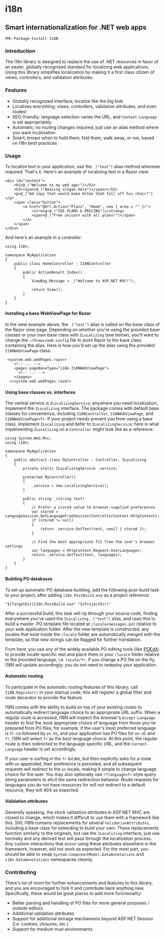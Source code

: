 # i18n
## Smart internationalization for .NET web apps

    PM> Package-Install I18N

### Introduction

The i18n library is designed to replace the use of .NET resources in favor of an easier, globally recognized standard for localizing web applications. Using this library simplifies localization by making it a first class citizen of views, controllers, and validation attributes.

### Features
- Globally recognized interface; localize like the big kids
- Localizes everything; views, controllers, validation attributes, and even routes!
- SEO-friendly; language selection varies the URL, and `Content-Language` is set appropriately
- Automatic; no routing changes required, just use an alias method where you want localization
- Smart; knows when to hold them, fold them, walk away, or run, based on i18n best practices

### Usage
To localize text in your application, use the `_("text")` alias method wherever required. That's it.
Here's an example of localizing text in a Razor view:

    <div id="content">
        <h2>@_("Welcome to my web app!")</h2>
        <h3><span>@_("Amazing slogan here")</span></h3>
        <p>@_("Ad copy that would make Hiten Shah fall off his chair!")</p>
        <span class="button">
            <a href="@Url.Action("Plans", "Home", new { area = "" })">
                <strong>@_("SEE PLANS & PRICING")</strong>
                <span>@_("Free unicorn with all plans!")</span>
            </a>
        </span>
    </div>

And here's an example in a controller:

    using i18n;
    
    namespace MyApplication
    {
        public class HomeController : I18NController
        {
            public ActionResult Index()
            {
                ViewBag.Message = _("Welcome to ASP.NET MVC!");

                return View();
            }
        }
    }

#### Installing a base WebViewPage for Razor
In the view example above, the `_("text")` alias is called on the base class of the Razor view page.
Depending on whether you're using the provided base classes or your own base class with `ILocalizing` (see below),
you'll want to change the `~/Views/web.config` file to point Razor to the base class containing the alias.
Here is how you'd set up the alias using the provided `I18NWebViewPage` class:

     <system.web.webPages.razor>
        <!-- ... -->
        <pages pageBaseType="i18n.I18NWebViewPage">
          <!-- ... -->
        </pages>
      </system.web.webPages.razor>

#### Using base classes vs. interfaces
The central service is `ILocalizingService`; anywhere you need localization, implement the `ILocalizing` interface.
The package comes with default base classes for convenience, including `I18NController`, `I18NWebViewPage`, and
`I18NWebViewPage<T>`. If your project needs prevent you from using a base class, implement `ILocalizing` and defer
to `ILocalizingService`; here is what implementing `ILocalizing` on a `Controller` might look like as a reference:

    using System.Web.Mvc;
    using i18n;

    namespace MyApplication
    {
        public abstract class MyController : Controller, ILocalizing
        {
            private static ILocalizingService _service;

            protected MyController()
            {
                _service = new LocalizingService();
            }
            
            public string _(string text)
            {
                // Prefer a stored value to browser-supplied preferences
                var stored = LanguageSession.GetLanguageFromSession(ControllerContext.HttpContext);
                if (stored != null)
                {
                    return _service.GetText(text, new[] { stored });
                }

                // Find the most appropriate fit from the user's browser settings
                var languages = HttpContext.Request.UserLanguages;                
                return _service.GetText(text, languages);
            }
        }
    }

#### Building PO databases

To set up automatic PO database building, add the following post-build task to your project, after
adding `i18n.PostBuild.exe` as a project reference:

    "$(TargetDir)i18n.PostBuild.exe" "$(ProjectDir)"
	
After a successful build, this task will rip through your source code, finding everywhere you've used the `ILocalizing._("text")` alias, 
and uses this to build a master .PO template file located at `/locale/messages.pot` relative to your web application folder. After the
new template is constructed, any locales that exist inside the `/locale` folder are automatically merged with the template, so that
new strings can be flagged for further translation.

From here, you use any of the widely available PO editing tools (like [POEdit](http://www.poedit.net))
to provide locale-specific text and place them in your `/locale` folder relative to the provided language, i.e. `locale/fr`. 
If you change a PO file on the fly, I18N will update accordingly; you do _not_ need to redeploy your application.

#### Automatic routing
To participate in the automatic routing features of this library, call `I18N.Register()` in your startup code;
this will register a global filter and route decorator to provide the feature.

I18N comes with the ability to build on top of your existing routes to automatically redirect language choice to
an appropriate URL suffix. When a regular route is accessed, I18N will inspect the browser's `Accept-Language` header
to find the most appropriate choice of language from those you've prepared from PO files; for example, if the user's
most preferred language is `fr-CA` followed by `en-US`, and your application has PO files for `en-US` and `fr`, I18N 
will select `fr` as the best language choice. At this point, the regular route is then redirected to the language
specific URL, and the `Content-Language` header is set accordingly.

If your user is surfing in the `fr` locale, but then explicitly asks for a route with `en` appended, their preference
is persisted, and all subsequent requests will redirect to the `en` locale, making it simple to change language choice
for the user. You may also optionally use `/?language=fr` style query string parameters to elicit the same redirection
behavior. Route requests for languages you do not have resources for will _not_ redirect to a default resource, they
will 404 as expected.

#### Validation attributes

Generally speaking, the stock validation attributes in ASP.NET MVC are closed to change, which makes it difficult to
use them with a framework like this. Still, I18N contains replacements for several `ValidationAttributes`, including
a base class for extending to build your own. These replacements function similarly to the originals, but use the
`ILocalizing` interface; just use normally and any derived text will pass through the localization process. Any custom
interactions that occur using these attributes elsewhere in the framework, however, will not work as expected. For the
most part, you should be able to swap `System.ComponentModel.DataAnnotations` and `i18n.DataAnnotations` namespaces
cleanly.

### Contributing
There's lot of room for further enhancements and features to this library, and you are encouraged to fork it and
contribute back anything new. Specifically, these would be great places to add more functionality:

* Better parsing and handling of PO files for more general purposes / outside editors
* Additional validation attributes
* Support for additional storage mechanisms beyond ASP.NET Session (i.e. cookies, closures, etc.)
* Support for medium trust environments
